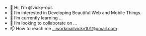 - 👋 Hi, I’m @vicky-ops
- 👀 I’m interested in Developing Beautiful Web and Mobile Things.
- 🌱 I’m currently learning ...
- 💞️ I’m looking to collaborate on ...
- 📫 How to reach me ...workmailvicky101@gmail.com

<!---
vicky-ops/vicky-ops is a ✨ special ✨ repository because its `README.md` (this file) appears on your GitHub profile.
You can click the Preview link to take a look at your changes.
--->
